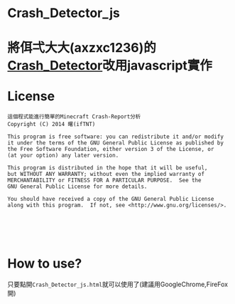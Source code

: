 Crash_Detector_js
=================

將佴弌大大(axzxc1236)的[Crash_Detector](https://github.com/axzxc1236/Crash_Detector)改用javascript實作
<br><br>
License
=================
    這個程式能進行簡單的Minecraft Crash-Report分析
    Copyright (C) 2014 曙(ifTNT)

    This program is free software: you can redistribute it and/or modify
    it under the terms of the GNU General Public License as published by
    the Free Software Foundation, either version 3 of the License, or
    (at your option) any later version.

    This program is distributed in the hope that it will be useful,
    but WITHOUT ANY WARRANTY; without even the implied warranty of
    MERCHANTABILITY or FITNESS FOR A PARTICULAR PURPOSE.  See the
    GNU General Public License for more details.

    You should have received a copy of the GNU General Public License
    along with this program.  If not, see <http://www.gnu.org/licenses/>.
<br><br>
How to use?
=================
只要點開`Crash_Detector_js.html`就可以使用了(建議用GoogleChrome,FireFox開)